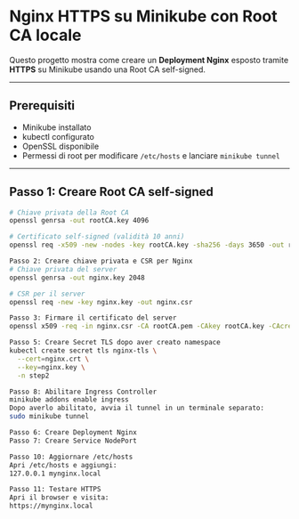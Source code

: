 # Nginx HTTPS su Minikube con Root CA locale

Questo progetto mostra come creare un **Deployment Nginx** esposto tramite **HTTPS** su Minikube usando una Root CA self-signed.

---

## **Prerequisiti**
- Minikube installato
- kubectl configurato
- OpenSSL disponibile
- Permessi di root per modificare `/etc/hosts` e lanciare `minikube tunnel`

---

## **Passo 1: Creare Root CA self-signed**
```bash
# Chiave privata della Root CA
openssl genrsa -out rootCA.key 4096

# Certificato self-signed (validità 10 anni)
openssl req -x509 -new -nodes -key rootCA.key -sha256 -days 3650 -out rootCA.pem

Passo 2: Creare chiave privata e CSR per Nginx
# Chiave privata del server
openssl genrsa -out nginx.key 2048

# CSR per il server
openssl req -new -key nginx.key -out nginx.csr

Passo 3: Firmare il certificato del server
openssl x509 -req -in nginx.csr -CA rootCA.pem -CAkey rootCA.key -CAcreateserial -out nginx.crt -days 825 -sha256

Passo 5: Creare Secret TLS dopo aver creato namespace
kubectl create secret tls nginx-tls \
  --cert=nginx.crt \
  --key=nginx.key \
  -n step2

Passo 8: Abilitare Ingress Controller
minikube addons enable ingress
Dopo averlo abilitato, avvia il tunnel in un terminale separato:
sudo minikube tunnel

Passo 6: Creare Deployment Nginx
Passo 7: Creare Service NodePort

Passo 10: Aggiornare /etc/hosts
Apri /etc/hosts e aggiungi:
127.0.0.1 mynginx.local

Passo 11: Testare HTTPS
Apri il browser e visita:
https://mynginx.local